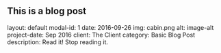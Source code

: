## This is a blog post
layout: default
modal-id: 1
date: 2016-09-26
img: cabin.png
alt: image-alt
project-date: Sep 2016
client: The Client
category: Basic Blog Post
description: Read it! Stop reading it.




